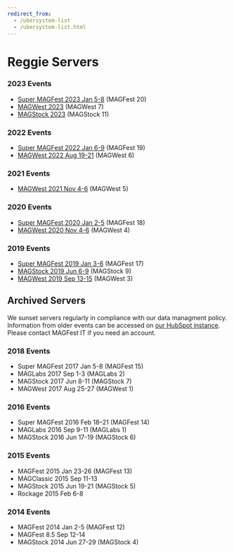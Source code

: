 ```yaml
---
redirect_from:
  - /ubersystem-list
  - /ubersystem-list.html
---
```


# Reggie Servers

### 2023 Events
* [Super MAGFest 2023 Jan 5-8](https://super2023.reggie.magfest.org/) (MAGFest 20)
* [MAGWest 2023](https://west2023.reg.magfest.org) (MAGWest 7)
* [MAGStock 2023](https://stock2023.reg.magfest.org) (MAGStock 11)

### 2022 Events
* [Super MAGFest 2022 Jan 6-9](https://super2022.reg.magfest.org/) (MAGFest 19)
* [MAGWest 2022 Aug 19-21](https://west2022.reg.magfest.org/) (MAGWest 6)

### 2021 Events
* [MAGWest 2021 Nov 4-6](https://west2021.reggie.magfest.org/) (MAGWest 5)

### 2020 Events
* [Super MAGFest 2020 Jan 2-5](https://super2020.reg.magfest.org/) (MAGFest 18)
* [MAGWest 2020 Nov 4-6](https://west2020.reggie.magfest.org/) (MAGWest 4)

### 2019 Events
* [Super MAGFest 2019 Jan 3-6](https://super2019.reggie.magfest.org) (MAGFest 17)
* [MAGStock 2019 Jun 6-9](https://stock2019.reggie.magfest.org/) (MAGStock 9)
* [MAGWest 2019 Sep 13-15](https://west2019.reggie.magfest.org/) (MAGWest 3)

## Archived Servers
We sunset servers regularly in compliance with our data managment policy. Information from older events can be accessed on [our HubSpot instance](https://app.hubspot.com/user-guide/23105562). Please contact MAGFest IT if you need an account.

### 2018 Events
* Super MAGFest 2017 Jan 5-8 (MAGFest 15)
* MAGLabs 2017 Sep 1-3 (MAGLabs 2)
* MAGStock 2017 Jun 8-11 (MAGStock 7)
* MAGWest 2017 Aug 25-27 (MAGWest 1)


### 2016 Events
* Super MAGFest 2016 Feb 18–21 (MAGFest 14)
* MAGLabs 2016 Sep 9-11 (MAGLabs 1)
* MAGStock 2016 Jun 17-19 (MAGStock 6)


### 2015 Events
* MAGFest 2015 Jan 23-26 (MAGFest 13)
* MAGClassic 2015 Sep 11-13
* MAGStock 2015 Jun 19-21 (MAGStock 5)
* Rockage 2015 Feb 6-8


### 2014 Events
* MAGFest 2014 Jan 2-5 (MAGFest 12)
* MAGFest 8.5 Sep 12-14
* MAGStock 2014 Jun 27-29 (MAGStock 4)

